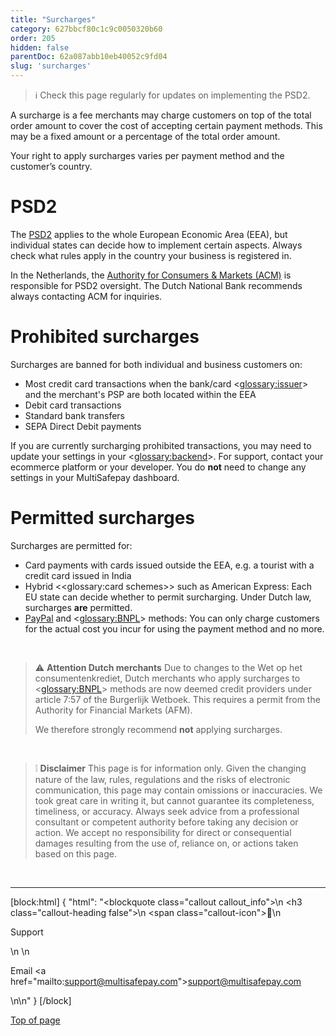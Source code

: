 ```yaml
---
title: "Surcharges"
category: 627bbcf80c1c9c0050320b60
order: 205
hidden: false
parentDoc: 62a087abb10eb40052c9fd04
slug: 'surcharges'
---
```

> ℹ ​Check this page regularly for updates on implementing the PSD2. 

A surcharge is a fee merchants may charge customers on top of the total order amount to cover the cost of accepting certain payment methods. This may be a fixed amount or a percentage of the total order amount.

Your right to apply surcharges varies per payment method and the customer’s country. 

# PSD2

The [PSD2](/docs/psd2/) applies to the whole European Economic Area (EEA), but individual states can decide how to implement certain aspects. Always check what rules apply in the country your business is registered in. 

In the Netherlands, the <a href="https://www.acm.nl" target="_blank">Authority for Consumers & Markets (ACM)</a> <i class="fa fa-external-link" style="font-size:12px;color:#8b929e"></i> is responsible for PSD2 oversight. The Dutch National Bank recommends always contacting ACM for inquiries. 

# Prohibited surcharges 

Surcharges are banned for both individual and business customers on:

- Most credit card transactions when the bank/card <<glossary:issuer>> and the merchant's PSP are both located within the EEA
- Debit card transactions 
- Standard bank transfers 
- SEPA Direct Debit payments 

If you are currently surcharging prohibited transactions, you may need to update your settings in your <<glossary:backend>>. For support, contact your ecommerce platform or your developer. 
You do **not** need to change any settings in your MultiSafepay dashboard.

# Permitted surcharges

Surcharges are permitted for:

- Card payments with cards issued outside the EEA, e.g. a tourist with a credit card issued in India
- Hybrid <<glossary:card schemes>> such as American Express: Each EU state can decide whether to permit surcharging. Under Dutch law, surcharges **are** permitted.
- [PayPal](/docs/paypal/) and <<glossary:BNPL>> methods: You can only charge customers for the actual cost you incur for using the payment method and no more.

<br>

> ⚠️ **Attention Dutch merchants** 
> Due to changes to the Wet op het consumentenkrediet, Dutch merchants who apply surcharges to <<glossary:BNPL>> methods are now deemed credit providers under article 7:57 of the Burgerlijk Wetboek. This requires a permit from the Authority for Financial Markets (AFM).
>
> We therefore strongly recommend **not** applying surcharges.
<br>

> ❕ **Disclaimer** 
> This page is for information only. 
> Given the changing nature of the law, rules, regulations and the risks of electronic communication, this page may contain omissions or inaccuracies. We took great care in writing it, but cannot guarantee its completeness, timeliness, or accuracy. 
> Always seek advice from a professional consultant or competent authority before taking any decision or action. 
> We accept no responsibility for direct or consequential damages resulting from the use of, reliance on, or actions taken based on this page. 
<br>

---

[block:html]
{
  "html": "<blockquote class=\"callout callout_info\">\n    <h3 class=\"callout-heading false\">\n        <span class=\"callout-icon\">💬</span>\n        <p>Support</p>\n    </h3>\n    <p>Email <a href=\"mailto:support@multisafepay.com\">support@multisafepay.com</a></p>\n</blockquote>\n"
}
[/block]

[Top of page](#)